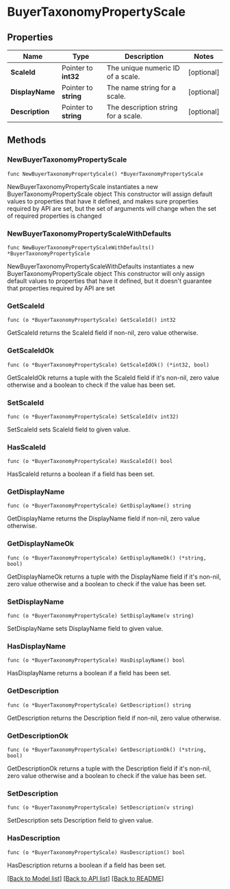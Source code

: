 # BuyerTaxonomyPropertyScale

## Properties

Name | Type | Description | Notes
------------ | ------------- | ------------- | -------------
**ScaleId** | Pointer to **int32** | The unique numeric ID of a scale. | [optional] 
**DisplayName** | Pointer to **string** | The name string for a scale. | [optional] 
**Description** | Pointer to **string** | The description string for a scale. | [optional] 

## Methods

### NewBuyerTaxonomyPropertyScale

`func NewBuyerTaxonomyPropertyScale() *BuyerTaxonomyPropertyScale`

NewBuyerTaxonomyPropertyScale instantiates a new BuyerTaxonomyPropertyScale object
This constructor will assign default values to properties that have it defined,
and makes sure properties required by API are set, but the set of arguments
will change when the set of required properties is changed

### NewBuyerTaxonomyPropertyScaleWithDefaults

`func NewBuyerTaxonomyPropertyScaleWithDefaults() *BuyerTaxonomyPropertyScale`

NewBuyerTaxonomyPropertyScaleWithDefaults instantiates a new BuyerTaxonomyPropertyScale object
This constructor will only assign default values to properties that have it defined,
but it doesn't guarantee that properties required by API are set

### GetScaleId

`func (o *BuyerTaxonomyPropertyScale) GetScaleId() int32`

GetScaleId returns the ScaleId field if non-nil, zero value otherwise.

### GetScaleIdOk

`func (o *BuyerTaxonomyPropertyScale) GetScaleIdOk() (*int32, bool)`

GetScaleIdOk returns a tuple with the ScaleId field if it's non-nil, zero value otherwise
and a boolean to check if the value has been set.

### SetScaleId

`func (o *BuyerTaxonomyPropertyScale) SetScaleId(v int32)`

SetScaleId sets ScaleId field to given value.

### HasScaleId

`func (o *BuyerTaxonomyPropertyScale) HasScaleId() bool`

HasScaleId returns a boolean if a field has been set.

### GetDisplayName

`func (o *BuyerTaxonomyPropertyScale) GetDisplayName() string`

GetDisplayName returns the DisplayName field if non-nil, zero value otherwise.

### GetDisplayNameOk

`func (o *BuyerTaxonomyPropertyScale) GetDisplayNameOk() (*string, bool)`

GetDisplayNameOk returns a tuple with the DisplayName field if it's non-nil, zero value otherwise
and a boolean to check if the value has been set.

### SetDisplayName

`func (o *BuyerTaxonomyPropertyScale) SetDisplayName(v string)`

SetDisplayName sets DisplayName field to given value.

### HasDisplayName

`func (o *BuyerTaxonomyPropertyScale) HasDisplayName() bool`

HasDisplayName returns a boolean if a field has been set.

### GetDescription

`func (o *BuyerTaxonomyPropertyScale) GetDescription() string`

GetDescription returns the Description field if non-nil, zero value otherwise.

### GetDescriptionOk

`func (o *BuyerTaxonomyPropertyScale) GetDescriptionOk() (*string, bool)`

GetDescriptionOk returns a tuple with the Description field if it's non-nil, zero value otherwise
and a boolean to check if the value has been set.

### SetDescription

`func (o *BuyerTaxonomyPropertyScale) SetDescription(v string)`

SetDescription sets Description field to given value.

### HasDescription

`func (o *BuyerTaxonomyPropertyScale) HasDescription() bool`

HasDescription returns a boolean if a field has been set.


[[Back to Model list]](../README.md#documentation-for-models) [[Back to API list]](../README.md#documentation-for-api-endpoints) [[Back to README]](../README.md)


